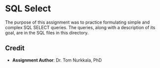 # SQL Select

The purpose of this assignment was to practice formulating simple and complex
SQL SELECT queries. The queries, along with a description of its goal, are in
the SQL files in this directory.

## Credit

- **Assignment Author**: Dr. Tom Nurkkala, PhD